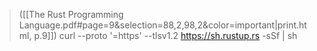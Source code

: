 
> ([[The Rust Programming Language.pdf#page=9&selection=88,2,98,2&color=important|print.html, p.9]])
> curl --proto '=https' --tlsv1.2 https://sh.rustup.rs -sSf | sh

